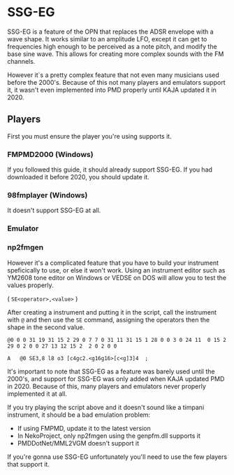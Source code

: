 # SSG-EG

SSG-EG is a feature of the OPN that replaces the ADSR envelope with a wave shape. It works similar to an amplitude LFO, except it can get to frequencies high enough to be perceived as a note pitch, and modify the base sine wave. This allows for creating more complex sounds with the FM channels.

However it`s a pretty complex feature that not even many musicians used before the 2000's. Because of this not many players and emulators support it, it wasn't even implemented into PMD properly until KAJA updated it in 2020.

## Players

First you must ensure the player you're using supports it.

### FMPMD2000 (Windows)

If you followed this guide, it should already support SSG-EG. If you had downloaded it before 2020, you should update it.

### 98fmplayer (Windows)

It doesn't support SSG-EG at all.

### Emulator

### np2fmgen

However it's a complicated feature that you have to build your instrument speficically to use, or else it won't work. Using an instrument editor such as YM2608 tone editor on Windows or VEDSE on DOS will allow you to test the values properly.

( `SE<operator>,<value>` )

After creating a instrument and putting it in the script, call the instrument with `@` and then use the `SE` command, assigning the operators then the shape in the second value.

```
@0 0 0 31 19 31 15 2 29 0 7 7 0 31 11 31 15 1 28 0 0 3 0 24 11  0 15 2 29 0 2 0 0 27 13 12 15 2  2 0 2 0 0

A	@0 SE3,8 l8 o3 [c4gc2.<g16g16>[c<g]3]4  ;
```

It's important to note that SSG-EG as a feature was barely used until the 2000's, and support for SSG-EG was only added when KAJA updated PMD in 2020. Because of this, many players and emulators never properly implemented it at all.

If you try playing the script above and it doesn't sound like a timpani instrument, it should be a bad emulation problem:
 - If using FMPMD, update it to the latest version
 - In NekoProject, only np2fmgen using the genpfm.dll supports it
 - PMDDotNet/MML2VGM doesn't support it

If you're gonna use SSG-EG unfortunately you'll need to use the few players that support it.
